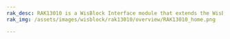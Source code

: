 ```yaml
---
rak_desc: RAK13010 is a WisBlock Interface module that extends the WisBlock system. It is an SDI-12 (Serial Digital Interface at 1200 baud rate) module, which is an asynchronous serial communications protocol for intelligent sensors that monitor environment data.
rak_img: /assets/images/wisblock/rak13010/overview/RAK13010_home.png

---
```


<rk-redirect to="/Product-Categories/WisBlock/RAK13010/Overview/" />